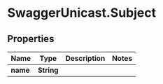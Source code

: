 # SwaggerUnicast.Subject

## Properties

Name | Type | Description | Notes
------------ | ------------- | ------------- | -------------
**name** | **String** |  | 


